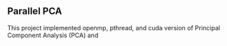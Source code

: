 Parallel PCA
---
This project implemented openmp, pthread, and cuda version of Principal Component Analysis (PCA) and 